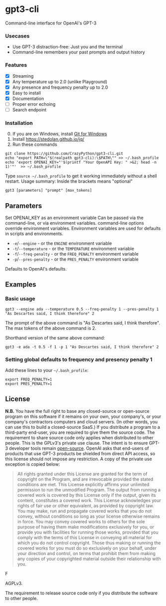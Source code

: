 # gpt3-cli
Command-line interface for OpenAI's GPT-3
### Usecases
 * Use GPT-3 distraction-free: Just you and the terminal
 * Command-line remembers your past prompts and output history
### Features
 - [x] Streaming
 - [x] Any temperature up to 2.0 (unlike Playground)  
 - [x] Any presence and frequency penalty up to 2.0
 - [x] Easy to install
 - [x] Documentation
 - [ ] Proper error echoing
 - [ ] Search endpoint

### Installation
0. If you are on Windows, install [Git for Windows](https://gitforwindows.org)
1. Install https://stedolan.github.io/jq/
2. Run these commands
```
git clone https://github.com/CrazyPython/gpt3-cli.git
echo "export PATH=\"$(realpath gpt3-cli):\$PATH\"" >> ~/.bash_profile
echo 'export OPENAI_KEY="'$(printf "Your OpenAPI Key: " >&2; head -n 1)'"'  >> ~/.bash_profile
```

Type `source ~/.bash_profile` to get it working immediately without a shell restart.
Usage summary: Inside the brackets means "optional"
```
gpt3 [parameters] "prompt" [max_tokens]
```

## Parameters
Set OPENAI_KEY as an environment variable
Can be passed via the command-line, or via environment variables. command-line options override environment variables. Environment variables are used for defaults in scripts and environments.

- `-e`/`--engine` - or the `ENGINE` environment variable
- `-t`/`--temperature` - or the `TEMPERATURE` environment variable
- `-f`/`--freq-penalty` - or the `FREQ_PENALTY` environment variable
- `-p`/`--pres-penalty` - or the `PRES_PENALTY` environment variable

Defaults to OpenAI's defaults.

## Examples

### Basic usage

```
gpt3 --engine ada --temperature 0.5 --freq-penalty 1 --pres-penalty 1 "As Descartes said, I think therefore" 2
``` 

The prompt of the above command is "As Descartes said, I think therefore".
The max tokens of the above command is 2.

Shorthand version of the same above command:

```
gpt3 -e ada -t 0.5 -f 1 -p 1 "As Descartes said, I think therefore" 2
```


### Setting global defaults to frequency and presency penalty 1

Add these lines to your `~/.bash_profile`:

```
export FREQ_PENALTY=1
export PRES_PENALTY=1
```

## License
**N.B.** You have the full right to base any closed-source or open-source program on this software if it remains on your own, your company's, or your company's contractors computers and cloud servers. (In other words, you can use this to build a closed-source SaaS.) If you distribute a program to a third-party end-user, you are required to give them the source code. The requirement to share source code only applies when distributed to other people. This is the GPLv3's private use clause.
The intent is to ensure GPT-3 developer tools remain [open-source](https://www.gnu.org/philosophy/free-sw.en.html). OpenAI asks that end-users of products that use GPT-3 products be shielded from direct API access, so this license should not impose any restriction. A copy of the private use exception is copied below:
> All rights granted under this License are granted for the term of copyright on the Program, and are irrevocable provided the stated conditions are met. This License explicitly affirms your unlimited permission to run the unmodified Program. The output from running a covered work is covered by this License only if the output, given its content, constitutes a covered work. This License acknowledges your rights of fair use or other equivalent, as provided by copyright law.
> You may make, run and propagate covered works that you do not convey, without conditions so long as your license otherwise remains in force. You may convey covered works to others for the sole purpose of having them make modifications exclusively for you, or provide you with facilities for running those works, provided that you comply with the terms of this License in conveying all material for which you do not control copyright. Those thus making or running the covered works for you must do so exclusively on your behalf, under your direction and control, on terms that prohibit them from making any copies of your copyrighted material outside their relationship with you.

F

AGPLv3.

The requirement to release source code only if you distribute the software to other people.

